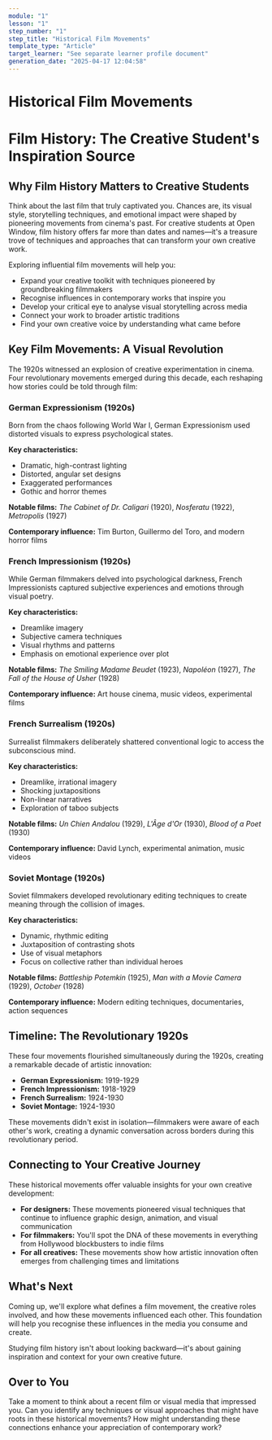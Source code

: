 ```yaml
---
module: "1"
lesson: "1"
step_number: "1"
step_title: "Historical Film Movements"
template_type: "Article"
target_learner: "See separate learner profile document"
generation_date: "2025-04-17 12:04:58"
---
```


# Historical Film Movements

# Film History: The Creative Student's Inspiration Source

## Why Film History Matters to Creative Students

Think about the last film that truly captivated you. Chances are, its visual style, storytelling techniques, and emotional impact were shaped by pioneering movements from cinema's past. For creative students at Open Window, film history offers far more than dates and names—it's a treasure trove of techniques and approaches that can transform your own creative work.

Exploring influential film movements will help you:

- Expand your creative toolkit with techniques pioneered by groundbreaking filmmakers
- Recognise influences in contemporary works that inspire you
- Develop your critical eye to analyse visual storytelling across media
- Connect your work to broader artistic traditions
- Find your own creative voice by understanding what came before

## Key Film Movements: A Visual Revolution

The 1920s witnessed an explosion of creative experimentation in cinema. Four revolutionary movements emerged during this decade, each reshaping how stories could be told through film:

### German Expressionism (1920s)
Born from the chaos following World War I, German Expressionism used distorted visuals to express psychological states.

**Key characteristics:**
- Dramatic, high-contrast lighting
- Distorted, angular set designs
- Exaggerated performances
- Gothic and horror themes

**Notable films:** *The Cabinet of Dr. Caligari* (1920), *Nosferatu* (1922), *Metropolis* (1927)

**Contemporary influence:** Tim Burton, Guillermo del Toro, and modern horror films

### French Impressionism (1920s)
While German filmmakers delved into psychological darkness, French Impressionists captured subjective experiences and emotions through visual poetry.

**Key characteristics:**
- Dreamlike imagery
- Subjective camera techniques
- Visual rhythms and patterns
- Emphasis on emotional experience over plot

**Notable films:** *The Smiling Madame Beudet* (1923), *Napoléon* (1927), *The Fall of the House of Usher* (1928)

**Contemporary influence:** Art house cinema, music videos, experimental films

### French Surrealism (1920s)
Surrealist filmmakers deliberately shattered conventional logic to access the subconscious mind.

**Key characteristics:**
- Dreamlike, irrational imagery
- Shocking juxtapositions
- Non-linear narratives
- Exploration of taboo subjects

**Notable films:** *Un Chien Andalou* (1929), *L'Âge d'Or* (1930), *Blood of a Poet* (1930)

**Contemporary influence:** David Lynch, experimental animation, music videos

### Soviet Montage (1920s)
Soviet filmmakers developed revolutionary editing techniques to create meaning through the collision of images.

**Key characteristics:**
- Dynamic, rhythmic editing
- Juxtaposition of contrasting shots
- Use of visual metaphors
- Focus on collective rather than individual heroes

**Notable films:** *Battleship Potemkin* (1925), *Man with a Movie Camera* (1929), *October* (1928)

**Contemporary influence:** Modern editing techniques, documentaries, action sequences

## Timeline: The Revolutionary 1920s

These four movements flourished simultaneously during the 1920s, creating a remarkable decade of artistic innovation:

- **German Expressionism:** 1919-1929
- **French Impressionism:** 1918-1929
- **French Surrealism:** 1924-1930
- **Soviet Montage:** 1924-1930

These movements didn't exist in isolation—filmmakers were aware of each other's work, creating a dynamic conversation across borders during this revolutionary period.

## Connecting to Your Creative Journey

These historical movements offer valuable insights for your own creative development:

- **For designers:** These movements pioneered visual techniques that continue to influence graphic design, animation, and visual communication
- **For filmmakers:** You'll spot the DNA of these movements in everything from Hollywood blockbusters to indie films
- **For all creatives:** These movements show how artistic innovation often emerges from challenging times and limitations

## What's Next

Coming up, we'll explore what defines a film movement, the creative roles involved, and how these movements influenced each other. This foundation will help you recognise these influences in the media you consume and create.

Studying film history isn't about looking backward—it's about gaining inspiration and context for your own creative future.

## Over to You

Take a moment to think about a recent film or visual media that impressed you. Can you identify any techniques or visual approaches that might have roots in these historical movements? How might understanding these connections enhance your appreciation of contemporary work?